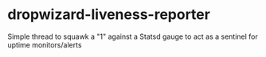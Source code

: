 # dropwizard-liveness-reporter
Simple thread to squawk a "1" against a Statsd gauge to act as a sentinel for uptime monitors/alerts 

